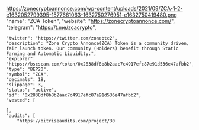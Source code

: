 https://zonecryptoannonce.com/wp-content/uploads/2021/09/ZCA-1-2-e1632052799395-1577661063-1632750276951-e1632750419480.png
"name": "ZCA Token",
    "website": "https://zonecryptoannonce.com/",
    "telegram": "https://t.me/zcacrypto",

    "twitter": "https://twitter.com/zonebtc2",
    "description": "Zone Crypto Annonce(ZCA) Token is a community driven, fair launch token. Our community (Holders) benefit through Static Farming and Automatic Liquidity.",
    "explorer": "https://bscscan.com/token/0x2838df8b8b2aac7c4917efc87e91d536e47afbb2",
    "type": "BEP20",
    "symbol": "ZCA",
    "decimals": 18,
    "slippage": 3,
    "status": "active",
    "id": "0x2838df8b8b2aac7c4917efc87e91d536e47afbb2",
    "vested": [

    ],
    "audits": [
        "https://bitriseaudits.com/project/30
